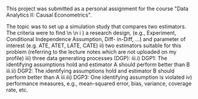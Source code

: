 This project was submitted as a personal assignment for the course "Data Analytics II: Causal Econometrics".

The topic was to set up a simulation study that compares two estimators. The criteria were to find \n
\n
i ) a research design, (e.g., Experiment, Conditional Independence Assumption, Diff- in-Diff, ...) and parameter of interest (e.g. ATE, ATET, LATE, CATE)
ii) two estimators suitable for this problem (referring to the lecture notes which are not uploaded on my profile)
iii) three data generating processes (DGP):
iii.i)   DGP1: The identifying assumptions hold and estimator A should perform better than B
iii.ii)  DGP2: The identifying assumptions hold and estimator B should perform better than A 
iii.iii) DGP3: One identifying assumption is violated
iv) performance measures, e.g., mean-squared error, bias, variance, coverage rate, etc.
